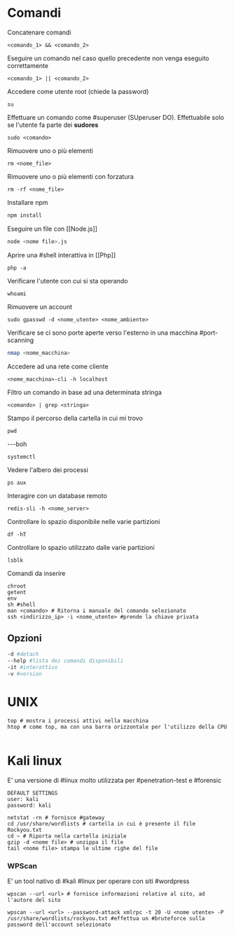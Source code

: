 # Comandi
Concatenare comandi
```Linux
<comando_1> && <comando_2>
```
Eseguire un comando nel caso quello precedente non venga eseguito correttamente 
```Linux
<comando_1> || <comando_2> 
```
Accedere come utente root (chiede la password)
```shell
su
```
Effettuare un comando come #superuser (SUperuser DO). Effettuabile solo se l'utente fa parte dei **sudores**
```Shell
sudo <comando>
```
Rimuovere uno o più elementi
```Linux
rm <nome_file>
```
Rimuovere uno o più elementi con forzatura
```Linux 
rm -rf <nome_file>
```
Installare npm
```Bash
npm install
```
Eseguire un file con [[Node.js]]
```Bash
node <nome file>.js 
```
Aprire una #shell interattiva in [[Php]]
```Shell
php -a
```
Verificare l'utente con cui si sta operando
```Shell
whoami
```
Rimuovere un account
```Shell
sudo gpasswd -d <nome_utente> <nome_ambiente>
```
Verificare se ci sono porte aperte verso l'esterno in una macchina #port-scanning
```bash
nmap <nome_macchina>
```
Accedere ad una rete come cliente
```shell
<nome_macchina>-cli -h localhost
```
Filtro un comando in base ad una determinata stringa
```shell
<comando> | grep <stringa>
```
Stampo il percorso della cartella in cui mi trovo
```shell
pwd
```
---boh
```shell
systemctl
```
Vedere l'albero dei processi
```shell
ps aux
```
Interagire con un database remoto
```shell
redis-sli -h <nome_server>
```
Controllare lo spazio disponibile nelle varie partizioni
```shell
df -hT
```
Controllare lo spazio utilizzato dalle varie partizioni
```shell
lsblk
```
Comandi da inserire
```shell
chroot
getent
env
sh #shell
man <comando> # Ritorna i manuale del comando selezionato
ssh <indirizzo_ip> -i <nome_utente> #prende la chiave privata
```
## Opzioni
```Bash
-d #detach
--help #lista dei comandi disponibili
-it #interattivo
-v #version
```
# UNIX

```unix
top # mostra i processi attivi nella macchina
htop # come top, ma con una barra orizzontale per l'utilizzo della CPU
```
```unix

```
# Kali linux
E' una versione di #linux molto utilizzata per #penetration-test e #forensic
```kali
DEFAULT SETTINGS
user: kali
password: kali
```
```kali
netstat -rn # fornisce #gateway
cd /usr/share/wordlists # cartella in cui è presente il file Rockyou.txt
cd ~ # Riporta nella cartella iniziale
gzip -d <nome file> # unzippa il file
tail <nome file> stampa le ultime righe del file
```

### WPScan
E' un tool nativo di #kali #linux per operare con siti #wordpress
```Kali
wpscan --url <url> # fornisce informazioni relative al sito, ad l'autore del sito
```
```Kali
wpscan --url <url> --password-attack xmlrpc -t 20 -U <nome utente> -P /usr/share/wordlists/rockyou.txt #effettua un #bruteforce sulla password dell'account selezionato
```